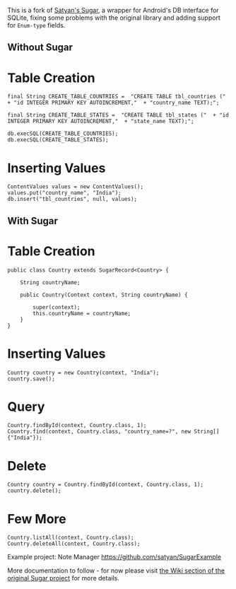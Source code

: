 This is a fork of [Satyan's Sugar](https://github.com/satyan/sugar), a wrapper for Android's DB interface for SQLite, fixing some problems with the original library and adding support for `Enum-type` fields.

## Without Sugar

# Table Creation

    final String CREATE_TABLE_COUNTRIES =  "CREATE TABLE tbl_countries ("  + "id INTEGER PRIMARY KEY AUTOINCREMENT,"  + "country_name TEXT);";
    
    final String CREATE_TABLE_STATES =  "CREATE TABLE tbl_states ("  + "id INTEGER PRIMARY KEY AUTOINCREMENT,"  + "state_name TEXT);";
    
    db.execSQL(CREATE_TABLE_COUNTRIES);
    db.execSQL(CREATE_TABLE_STATES);

# Inserting Values

    ContentValues values = new ContentValues();
    values.put("country_name", "India");
    db.insert("tbl_countries", null, values);

## With Sugar

# Table Creation

    public class Country extends SugarRecord<Country> {
      
        String countryName;
        
        public Country(Context context, String countryName) {
          
            super(context);
            this.countryName = countryName;
        }
    }

# Inserting Values

    Country country = new Country(context, "India");
    country.save();

# Query

    Country.findById(context, Country.class, 1);
    Country.find(context, Country.class, "country_name=?", new String[]{"India"});

# Delete

    Country country = Country.findById(context, Country.class, 1);
    country.delete();

# Few More

    Country.listAll(context, Country.class);
    Country.deleteAll(context, Country.class);


Example project:
Note Manager
https://github.com/satyan/SugarExample

More documentation to follow - for now please visit [the Wiki section of the original Sugar project](https://github.com/satyan/sugar/wiki) for more details.